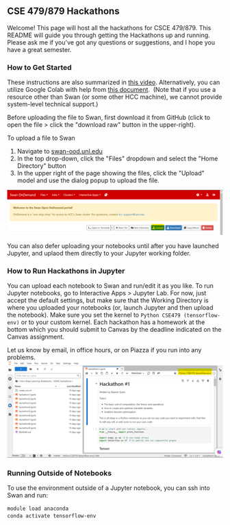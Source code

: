 ## CSE 479/879 Hackathons

Welcome! This page will host all the hackathons for CSCE 479/879. This README will guide you through getting the Hackathons up and running. Please ask me if you've got any questions or suggestions, and I hope you have a great semester.

### How to Get Started

These instructions are also summarized in [this video](https://github.com/sscott-cse/Intro-Deep-Learning-Notebooks/raw/master/CSCE-479-879/Get-started-with-hackathon-notebook.mp4).  Alternatively, you can utilize Google Colab with help from [this document](https://github.com/sscott-cse/Intro-Deep-Learning-Notebooks/blob/master/CSCE-479-879/using-colab.pdf).  (Note that if you use a resource other than Swan (or some other HCC machine), we cannot provide system-level technical support.)

Before uploading the file to Swan, first download it from GitHub (click to open the file > click the "download raw" button in the upper-right).

To upload a file to Swan
1. Navigate to [swan-ood.unl.edu](https://swan-ood.unl.edu/)
2. In the top drop-down, click the "Files" dropdown and select the "Home Directory" button
3. In the upper right of the page showing the files, click the "Upload" model and use the dialog popup to upload the file.

![Upload Button.png](https://github.com/sscott-cse/Intro-Deep-Learning-Notebooks/blob/d0d364b7072c87487e4014a021a81dfa89c4f81c/2020S_hackathons/Upload%20Button.png)

You can also defer uploading your notebooks until after you have launched Jupyter, and uplaod them directly to your Jupyter working folder. 

### How to Run Hackathons in Jupyter

You can upload each notebook to Swan and run/edit it as you like. To run Jupyter notebooks, go to Interactive Apps > Jupyter Lab.  For now, just accept the default settings, but make sure that the Working Directory is where you uploaded your notebooks (or, launch Jupyter and then upload the notebook).  Make sure you set the kernel to `Python CSE479 (tensorflow-env)` or to your custom kernel. Each hackathon has a homework at the bottom which you should submit to Canvas by the deadline indicated on the Canvas assignment.

Let us know by email, in office hours, or on Piazza if you run into any problems.
![Jupyter Kernel.png](https://github.com/sscott-cse/Intro-Deep-Learning-Notebooks/blob/2774700687fd405c6ddc10dc81cf9c6e3626f912/2020S_hackathons/Jupyter%20Kernel.png)

### Running Outside of Notebooks
To use the environment outside of a Jupyter notebook, you can ssh into Swan and run:
```bash
module load anaconda
conda activate tensorflow-env
```
